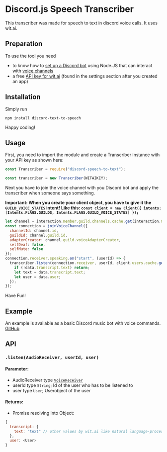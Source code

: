 # Discord.js Speech Transcriber

This transcriber was made for speech to text in discord voice calls. It uses wit.ai.

## Preparation

To use the tool you need

- to know how to [set up a Discord bot](https://discordjs.guide/) using Node.JS that can interact with [voice channels](https://discordjs.guide/voice/)
- a free [API key for wit.ai](https://wit.ai) (found in the settings section after you created an app)

## Installation

Simply run
```
npm install discord-text-to-speech
```
Happy coding!

## Usage

First, you need to import the module and create a Transcriber instance with your API key as shown here:

``` JavaScript
const Transcriber = require("discord-speech-to-text");

const transcriber = new Transcriber(WITAIKEY);
```

Next you have to join the voice channel with you Discord bot and apply the transcriber when someone says something.

**Important: When you create your client object, you have to give it the `GUILD_VOICE_STATES` intent! Like this: `const client = new Client({ intents: [Intents.FLAGS.GUILDS, Intents.FLAGS.GUILD_VOICE_STATES] });`**

``` JavaScript
let channel = interaction.member.guild.channels.cache.get(interaction.member.voice.channel.id);
const connection = joinVoiceChannel({
  channelId: channel.id,
  guildId: channel.guild.id,
  adapterCreator: channel.guild.voiceAdapterCreator,
  selfDeaf: false,
  selfMute: false
});
connection.receiver.speaking.on("start", (userId) => {
  transcriber.listen(connection.receiver, userId, client.users.cache.get(userId)).then((data) => {
    if (!data.transcript.text) return;
    let text = data.transcript.text;
    let user = data.user;
  });
});
```

Have Fun!

## Example

An example is available as a basic Discord music bot with voice commands. [GitHub](https://github.com/shadowlp174/stt-example-bot)

## API

### `.listen(AudioReceiver, userId, user)`

#### Parameter:

- AudioReceiver type [`VoiceReceiver`](https://discord.js.org/#/docs/voice/stable/class/VoiceReceiver)
- userId type `String`; Id of the user who has to be listened to
- user type `User`; Userobject of the user

#### Returns:

- Promise resolving into Object:

``` JavaScript
{
  transcript: {
    text: "text" // other values by wit.ai like natural language-processing values are stored here too
  },
  user: <User>
}
```
